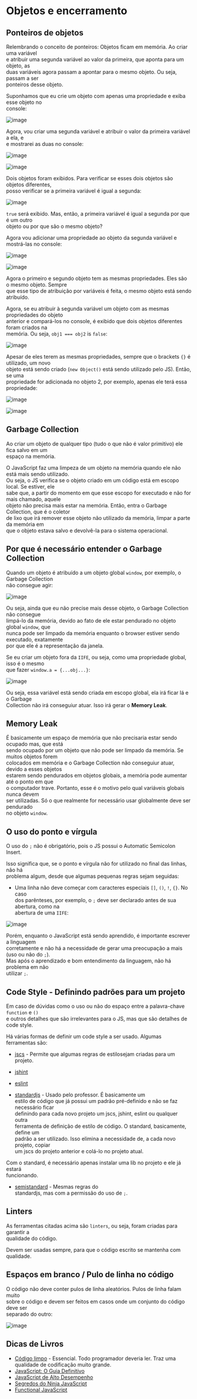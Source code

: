 # Objetos e encerramento 

## Ponteiros de objetos  
Relembrando o conceito de ponteiros: Objetos ficam em memória. Ao criar uma variável  
e atribuir uma segunda variável ao valor da primeira, que aponta para um objeto, as  
duas variáveis agora passam a apontar para o mesmo objeto. Ou seja, passam a ser  
ponteiros desse objeto.  

Suponhamos que eu crie um objeto com apenas uma propriedade e exiba esse objeto no  
console:  

![image](https://user-images.githubusercontent.com/29297788/33837337-25e930d0-de73-11e7-8399-0fdeb9a98615.png)

Agora, vou criar uma segunda variável e atribuir o valor da primeira variável a ela, e  
e mostrarei as duas no console:  

![image](https://user-images.githubusercontent.com/29297788/33837423-68efc3ee-de73-11e7-846a-8e026c659f2f.png)

![image](https://user-images.githubusercontent.com/29297788/33837456-82e98abe-de73-11e7-81b1-40bfc12234ab.png)

Dois objetos foram exibidos. Para verificar se esses dois objetos são objetos diferentes,  
posso verificar se a primeira variável é igual a segunda:  

![image](https://user-images.githubusercontent.com/29297788/33837506-b0799c9e-de73-11e7-966c-0aaeae7a2a67.png)

`true` será exibido. Mas, então, a primeira variável é igual a segunda por que é um outro  
objeto ou por que são o mesmo objeto?  

Agora vou adicionar uma propriedade ao objeto da segunda variável e mostrá-las no console:  

![image](https://user-images.githubusercontent.com/29297788/33837632-1f46cbe2-de74-11e7-84c1-9415f330731a.png)

![image](https://user-images.githubusercontent.com/29297788/33837655-2d394ee6-de74-11e7-85bc-9f2d6ff7930c.png)

Agora o primeiro e segundo objeto tem as mesmas propriedades. Eles são o mesmo objeto. Sempre  
que esse tipo de atribuição por variáveis é feita, o mesmo objeto está sendo atribuído.  

Agora, se eu atribuir à segunda variável um objeto com as mesmas propriedades do objeto  
anterior e compará-los no console, é exibido que dois objetos diferentes foram criados na  
memória. Ou seja, `obj1 === obj2` is `false`: 

![image](https://user-images.githubusercontent.com/29297788/33838013-5224a7f4-de75-11e7-98dc-b651b20c6bf3.png)

Apesar de eles terem as mesmas propriedades, sempre que o brackets `{}` é utilizado, um novo  
objeto está sendo criado (`new Object()` está sendo utilizado pelo JS). Então, se uma  
propriedade for adicionada no objeto 2, por exemplo, apenas ele terá essa propriedade:  

![image](https://user-images.githubusercontent.com/29297788/33838253-17365d12-de76-11e7-8625-c2da1a21adfe.png)

![image](https://user-images.githubusercontent.com/29297788/33838259-1cca9c66-de76-11e7-918f-4a71edbf9175.png)

## Garbage Collection  
Ao criar um objeto de qualquer tipo (tudo o que não é valor primitivo) ele fica salvo em um  
espaço na memória.  

O JavaScript faz uma limpeza de um objeto na memória quando ele não está mais sendo utilizado.  
Ou seja, o JS verifica se o objeto criado em um código está em escopo local. Se estiver, ele  
sabe que, a partir do momento em que esse escopo for executado e não for mais chamado, aquele  
objeto não precisa mais estar na memória. Então, entra o Garbage Collection, que é o coletor  
de lixo que irá remover esse objeto não utilizado da memória, limpar a parte da memória em  
que o objeto estava salvo e devolvê-la para o sistema operacional.  

## Por que é necessário entender o Garbage Collection  
Quando um objeto é atribuído a um objeto global `window`, por exemplo, o Garbage Collection  
não consegue agir:  

![image](https://user-images.githubusercontent.com/29297788/33838627-33e061fa-de77-11e7-91df-b72cc6e19de8.png)

Ou seja, ainda que eu não precise mais desse objeto, o Garbage Collection não consegue  
limpá-lo da memória, devido ao fato de ele estar pendurado no objeto global `window`, que  
nunca pode ser limpado da memória enquanto o browser estiver sendo executado, exatamente  
por que ele é a representação da janela.

Se eu criar um objeto fora da `IIFE`, ou seja, como uma propriedade global, isso é o mesmo  
que fazer `window.a = {...obj...}`:  

![image](https://user-images.githubusercontent.com/29297788/33839160-ac929054-de78-11e7-995d-a4170a43a922.png)

Ou seja, essa variável está sendo criada em escopo global, ela irá ficar lá e o Garbage  
Collection não irá conseguiur atuar. Isso irá gerar o **Memory Leak**.  

## Memory Leak  
É basicamente um espaço de memória que não precisaria estar sendo ocupado mas, que está  
sendo ocupado por um objeto que não pode ser limpado da memória. Se muitos objetos forem  
colocados em memória e o Garbage Collection não conseguiur atuar, devido a esses objetos  
estarem sendo pendurados em objetos globais, a memória pode aumentar até o ponto em que  
o computador trave. Portanto, esse é o motivo pelo qual variáveis globais nunca devem  
ser utilizadas. Só o que realmente for necessário usar globalmente deve ser pendurado  
no objeto `window`.  

## O uso do ponto e vírgula  
O uso do `;` não é obrigatório, pois o JS possui o Automatic Semicolon Insert.  

Isso significa que, se o ponto e vírgula não for utilizado no final das linhas, não há  
problema algum, desde que algumas pequenas regras sejam seguidas:  

- Uma linha não deve começar com caracteres especiais `[]`, `()`, `!`, `{}`. No caso  
dos parênteses, por exemplo, o `;` deve ser declarado antes de sua abertura, como na  
abertura de uma `IIFE`:  

![image](https://user-images.githubusercontent.com/29297788/33839937-a911c060-de7a-11e7-8e48-0c74293c7458.png)

Porém, enquanto o JavaScript está sendo aprendido, é importante escrever a linguagem  
corretamente e não há a necessidade de gerar uma preocupação a mais (uso ou não do `;`).  
Mas após o aprendizado e bom entendimento da linguagem, não há problema em não  
utilizar `;`.  

## Code Style - Definindo padrões para um projeto  
Em caso de dúvidas como o uso ou não do espaço entre a palavra-chave `function` e `()`  
e outros detalhes que são irrelevantes para o JS, mas que são detalhes de code style.  

Há várias formas de definir um code style a ser usado. Algumas ferramentas são:  

- [jscs](http://jscs.info) - Permite que algumas regras de estilosejam criadas para um  
projeto.  

- [jshint](http://jshint.com)

- [eslint](https://eslint.org)

- [standardjs](https://standardjs.com/) - Usado pelo professor. É basicamente um  
estilo de código que já possui um padrão pré-definido e não se faz necessário ficar  
definindo para cada novo projeto um jscs, jshint, eslint ou qualquer outra  
ferramenta de definição de estilo de código. O standard, basicamente, define um  
padrão a ser utilizado. Isso elimina a necessidade de, a cada novo projeto, copiar  
um jscs do projeto anterior e colá-lo no projeto atual.  

Com o standard, é necessário apenas instalar uma lib no projeto e ele já estará  
funcionando.  

- [semistandard](https://github.com/Flet/semistandard) - Mesmas regras do  
standardjs, mas com a permissão do uso de `;`. 

## Linters  
As ferramentas citadas acima são `linters`, ou seja, foram criadas para garantir a  
qualidade do código.  

Devem ser usadas sempre, para que o código escrito se mantenha com qualidade. 

## Espaços em branco / Pulo de linha no código  
O código não deve conter pulos de linha aleatórios. Pulos de linha falam muito  
sobre o código e devem ser feitos em casos onde um conjunto do código deve ser  
separado do outro:  

![image](https://user-images.githubusercontent.com/29297788/33841096-df6970ba-de7d-11e7-911f-9a0c2425860b.png)

## Dicas de Livros 
- [Código limpo](https://www.google.com.br/search?q=c%C3%B3digo+limpo+livro&oq=c%C3%B3digo+limpo+livro&aqs=chrome..69i57j69i60l2j69i61j69i60l2.2399j0j7&sourceid=chrome&ie=UTF-8) - Essencial. Todo programador deveria ler. Traz uma qualidade de codificação muito grande.  
- [JavaScript: O Guia Definitivo](https://www.google.com.br/search?ei=uq8uWp-uKsbE_Qbul6WwDA&q=javascript+guia+definitivo+livro&oq=javascript+guia+definitivo+livro&gs_l=psy-ab.3...114697.118565.0.118680.26.16.0.0.0.0.322.1603.2-5j1.6.0....0...1c.1.64.psy-ab..25.1.289...0j0i7i30k1j0i5i30k1.0.4t866ih_mXQ)
- [JavaScript de Alto Desempenho](https://www.google.com.br/search?ei=MrAuWvToGYiX_Qb4oY7gAQ&q=javascript+de+alto+desempenho+livro&oq=javascript+de+alto+desempenho+livro&gs_l=psy-ab.3...48026.50104.0.50251.18.9.0.0.0.0.352.1323.3-4.4.0....0...1c.1.64.psy-ab..18.0.0....0.KYMo7iGXXB4)
- [Segredos do Ninja JavaScript](https://www.google.com.br/search?ei=ZrAuWqi6CcTF_QbinZFY&q=segredos+do+ninja+javascript+livro&oq=segredos+do+ninja+javascript+livro&gs_l=psy-ab.3...39349.43795.0.43871.28.17.0.0.0.0.655.2455.2-1j2j2j1.6.0....0...1c.1.64.psy-ab..25.3.1028...0j0i7i30k1j0i8i30k1.0.84_T8pM6DSI)
- [Functional JavaScript](https://www.google.com.br/search?ei=k7AuWqmZCISa_QbMnZn4Cg&q=functional+javascript+livro&oq=functional+javascript+livro&gs_l=psy-ab.3...64283.67478.0.67556.21.13.0.0.0.0.386.1081.2-3j1.4.0....0...1c.1.64.psy-ab..20.1.386...0i8i30k1.0.bB8eOSEIWuM)
